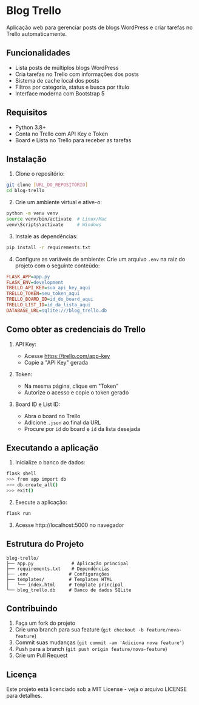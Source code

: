 # Blog Trello

Aplicação web para gerenciar posts de blogs WordPress e criar tarefas no Trello automaticamente.

## Funcionalidades

- Lista posts de múltiplos blogs WordPress
- Cria tarefas no Trello com informações dos posts
- Sistema de cache local dos posts
- Filtros por categoria, status e busca por título
- Interface moderna com Bootstrap 5

## Requisitos

- Python 3.8+
- Conta no Trello com API Key e Token
- Board e Lista no Trello para receber as tarefas

## Instalação

1. Clone o repositório:
```bash
git clone [URL_DO_REPOSITÓRIO]
cd blog-trello
```

2. Crie um ambiente virtual e ative-o:
```bash
python -m venv venv
source venv/bin/activate  # Linux/Mac
venv\Scripts\activate     # Windows
```

3. Instale as dependências:
```bash
pip install -r requirements.txt
```

4. Configure as variáveis de ambiente:
Crie um arquivo `.env` na raiz do projeto com o seguinte conteúdo:
```ini
FLASK_APP=app.py
FLASK_ENV=development
TRELLO_API_KEY=sua_api_key_aqui
TRELLO_TOKEN=seu_token_aqui
TRELLO_BOARD_ID=id_do_board_aqui
TRELLO_LIST_ID=id_da_lista_aqui
DATABASE_URL=sqlite:///blog_trello.db
```

## Como obter as credenciais do Trello

1. API Key:
   - Acesse https://trello.com/app-key
   - Copie a "API Key" gerada

2. Token:
   - Na mesma página, clique em "Token"
   - Autorize o acesso e copie o token gerado

3. Board ID e List ID:
   - Abra o board no Trello
   - Adicione `.json` ao final da URL
   - Procure por `id` do board e `id` da lista desejada

## Executando a aplicação

1. Inicialize o banco de dados:
```bash
flask shell
>>> from app import db
>>> db.create_all()
>>> exit()
```

2. Execute a aplicação:
```bash
flask run
```

3. Acesse http://localhost:5000 no navegador

## Estrutura do Projeto

```
blog-trello/
├── app.py              # Aplicação principal
├── requirements.txt    # Dependências
├── .env               # Configurações
├── templates/         # Templates HTML
│   └── index.html     # Template principal
└── blog_trello.db     # Banco de dados SQLite
```

## Contribuindo

1. Faça um fork do projeto
2. Crie uma branch para sua feature (`git checkout -b feature/nova-feature`)
3. Commit suas mudanças (`git commit -am 'Adiciona nova feature'`)
4. Push para a branch (`git push origin feature/nova-feature`)
5. Crie um Pull Request

## Licença

Este projeto está licenciado sob a MIT License - veja o arquivo LICENSE para detalhes. 